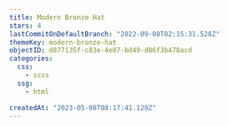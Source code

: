 ```yaml
---
title: Modern Bronze Hat
stars: 4
lastCommitOnDefaultBranch: "2022-09-08T02:15:31.528Z"
themeKey: modern-bronze-hat
objectID: d877135f-c83e-4e07-bd49-d86f3b478acd
categories:
  css:
    - scss
  ssg:
    - html

createdAt: "2023-05-08T08:17:41.120Z"
---
```

